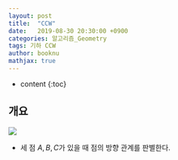 ```yaml
---
layout: post
title:  "CCW"
date:   2019-08-30 20:30:00 +0900
categories: 알고리즘_Geometry
tags: 기하 CCW
author: booknu
mathjax: true
---
```


* content
{:toc}
## 개요

![]({{site.url}}/img/190830_CCW/ccw.png)

- 세 점 $A, B, C$가 있을 때 점의 방향 관계를 판별한다.

